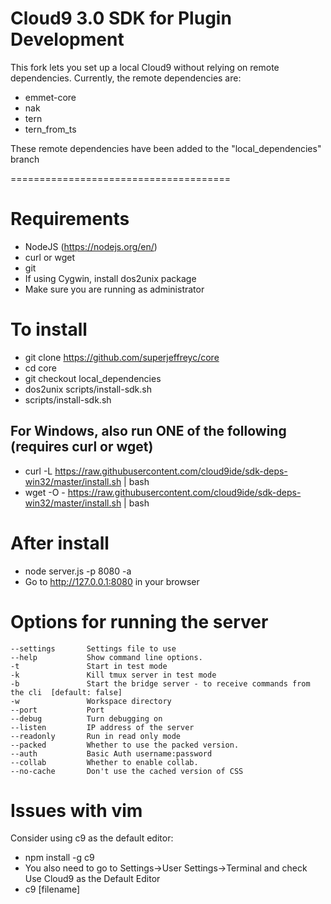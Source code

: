 Cloud9 3.0 SDK for Plugin Development
======================================

This fork lets you set up a local Cloud9 without relying on remote dependencies. Currently, the remote dependencies are:

- emmet-core
- nak
- tern
- tern_from_ts

These remote dependencies have been added to the "local_dependencies" branch

======================================

# Requirements
- NodeJS (https://nodejs.org/en/)
- curl or wget
- git
- If using Cygwin, install dos2unix package
- Make sure you are running as administrator

# To install
- git clone https://github.com/superjeffreyc/core
- cd core
- git checkout local_dependencies
- dos2unix scripts/install-sdk.sh
- scripts/install-sdk.sh

## For Windows, also run ONE of the following (requires curl or wget)
- curl -L https://raw.githubusercontent.com/cloud9ide/sdk-deps-win32/master/install.sh | bash
- wget -O - https://raw.githubusercontent.com/cloud9ide/sdk-deps-win32/master/install.sh | bash

# After install
- node server.js -p 8080 -a
- Go to http://127.0.0.1:8080 in your browser

# Options for running the server
    --settings       Settings file to use
    --help           Show command line options.
    -t               Start in test mode
    -k               Kill tmux server in test mode
    -b               Start the bridge server - to receive commands from the cli  [default: false]
    -w               Workspace directory
    --port           Port
    --debug          Turn debugging on
    --listen         IP address of the server
    --readonly       Run in read only mode
    --packed         Whether to use the packed version.
    --auth           Basic Auth username:password
    --collab         Whether to enable collab.
    --no-cache       Don't use the cached version of CSS

# Issues with vim
Consider using c9 as the default editor:
- npm install -g c9 
- You also need to go to Settings->User Settings->Terminal and check Use Cloud9 as the Default Editor
- c9 [filename]
